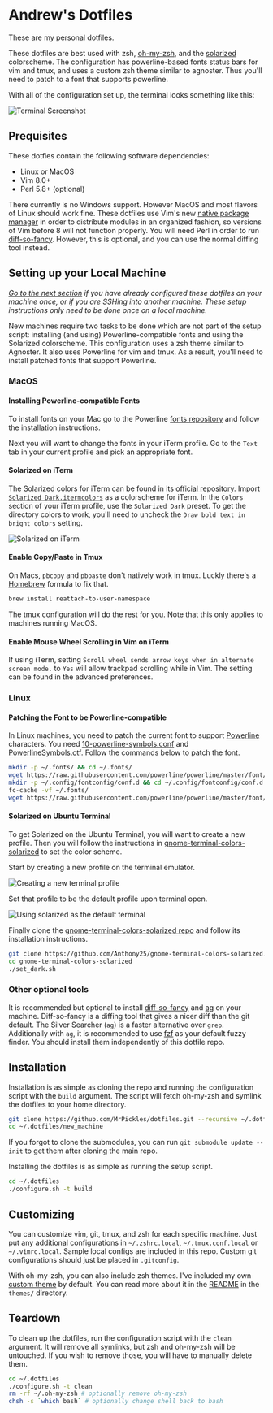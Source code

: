 # Andrew's Dotfiles

These are my personal dotfiles.

These dotfiles are best used with zsh, [oh-my-zsh][oh-my-zsh], and the
[solarized][solarized] colorscheme.
The configuration has powerline-based fonts status bars for vim and tmux, and
uses a custom zsh theme similar to agnoster.
Thus you'll need to patch to a font that supports powerline.

With all of the configuration set up, the terminal looks something like this:

![Terminal Screenshot](.images/screenshot.png)

## Prequisites
These dotfies contain the following software dependencies:
* Linux or MacOS
* Vim 8.0+
* Perl 5.8+ (optional)

There currently is no Windows support.
However MacOS and most flavors of Linux should work fine.
These dotfiles use Vim's new [native package manager][vim8] in order to
distribute modules in an organized fashion, so versions of Vim before 8 will not
function properly.
You will need Perl in order to run [diff-so-fancy][diff-so-fancy].
However, this is optional, and you can use the normal diffing tool instead.

## Setting up your Local Machine
*[Go to the next section](#installation) if you have already configured these
dotfiles on your machine once, or if you are SSHing into another machine.
These setup instructions only need to be done once on a local machine.*

New machines require two tasks to be done which are not part of the setup
script: installing (and using) Powerline-compatible fonts and using the
Solarized colorscheme.
This configuration uses a zsh theme similar to Agnoster.
It also uses Powerline for vim and tmux.
As a result, you'll need to install patched fonts that support Powerline.

### MacOS

#### Installing Powerline-compatible Fonts
To install fonts on your Mac go to the Powerline
[fonts repository][powerline-fonts] and follow the installation instructions.

Next you will want to change the fonts in your iTerm profile.
Go to the `Text` tab in your current profile and pick an appropriate font.

#### Solarized on iTerm
The Solarized colors for iTerm can be found in its
[official repository][solarized-repo].
Import [`Solarized Dark.itermcolors`][itermcolors] as a colorscheme for iTerm.
In the `Colors` section of your iTerm profile, use the `Solarized Dark` preset.
To get the directory colors to work, you'll need to uncheck the `Draw bold text
in bright colors` setting.

![Solarized on iTerm](.images/bold_option.png)

#### Enable Copy/Paste in Tmux
On Macs, `pbcopy` and `pbpaste` don't natively work in tmux.
Luckly there's a [Homebrew][homebrew] formula to fix that.

```bash
brew install reattach-to-user-namespace
```

The tmux configuration will do the rest for you.
Note that this only applies to machines running MacOS.

#### Enable Mouse Wheel Scrolling in Vim on iTerm
If using iTerm, setting `Scroll wheel sends arrow keys when in alternate screen
mode.` to `Yes` will allow trackpad scrolling while in Vim.
The setting can be found in the advanced preferences.

### Linux

#### Patching the Font to be Powerline-compatible
In Linux machines, you need to patch the current font to support
[Powerline][powerline] characters.
You need [10-powerline-symbols.conf][symbols-conf] and
[PowerlineSymbols.otf][symbols-otf].
Follow the commands below to patch the font.

```bash
mkdir -p ~/.fonts/ && cd ~/.fonts/
wget https://raw.githubusercontent.com/powerline/powerline/master/font/PowerlineSymbols.otf
mkdir -p ~/.config/fontconfig/conf.d && cd ~/.config/fontconfig/conf.d
fc-cache -vf ~/.fonts/
wget https://raw.githubusercontent.com/powerline/powerline/master/font/10-powerline-symbols.conf
```

#### Solarized on Ubuntu Terminal
To get Solarized on the Ubuntu Terminal, you will want to create a new profile.
Then you will follow the instructions in
[gnome-terminal-colors-solarized][gnome-terminal-colors-solarized] to set the
color scheme.

Start by creating a new profile on the terminal emulator.

![Creating a new terminal profile](.images/new_profile.png)

Set that profile to be the default profile upon terminal open.

![Using solarized as the default terminal](.images/new_terminal.png)

Finally clone the
[gnome-terminal-colors-solarized repo][gnome-terminal-colors-solarized] and
follow its installation instructions.

```bash
git clone https://github.com/Anthony25/gnome-terminal-colors-solarized.git
cd gnome-terminal-colors-solarized
./set_dark.sh
```

### Other optional tools
It is recommended but optional to install [diff-so-fancy][diff-so-fancy] and
[ag][ag] on your machine.
Diff-so-fancy is a diffing tool that gives a nicer diff than the git default.
The Silver Searcher (`ag`) is a faster alternative over `grep`.
Additionally with `ag`, it is recommended to use [fzf][fzf] as your default
fuzzy finder.
You should install them independently of this dotfile repo.

## Installation
Installation is as simple as cloning the repo and running the configuration
script with the `build` argument.
The script will fetch oh-my-zsh and symlink the dotfiles to your home directory.

```bash
git clone https://github.com/MrPickles/dotfiles.git --recursive ~/.dotfiles
cd ~/.dotfiles/new_machine
```

If you forgot to clone the submodules, you can run `git submodule update --init`
to get them after cloning the main repo.

Installing the dotfiles is as simple as running the setup script.

```bash
cd ~/.dotfiles
./configure.sh -t build
```

## Customizing
You can customize vim, git, tmux, and zsh for each specific machine.
Just put any additional configurations in `~/.zshrc.local`, `~/.tmux.conf.local`
or `~/.vimrc.local`.
Sample local configs are included in this repo.
Custom git configurations should just be placed in `.gitconfig`.

With oh-my-zsh, you can also include zsh themes.
I've included my own [custom theme](themes/pickles.zsh-theme) by default.
You can read more about it in the [README](themes/README.md) in the `themes/`
directory.

## Teardown
To clean up the dotfiles, run the configuration script with the `clean`
argument.
It will remove all symlinks, but zsh and oh-my-zsh will be untouched.
If you wish to remove those, you will have to manually delete them.

```bash
cd ~/.dotfiles
./configure.sh -t clean
rm -rf ~/.oh-my-zsh # optionally remove oh-my-zsh
chsh -s `which bash` # optionally change shell back to bash
```

[solarized]: <http://ethanschoonover.com/solarized>
[homebrew]: <http://brew.sh/>
[vim8]: <https://github.com/vim/vim/blob/753289f9bf71c0528f00d803a39d017184640e9d/runtime/doc/version8.txt>

[oh-my-zsh]: <https://github.com/robbyrussell/oh-my-zsh>
[diff-so-fancy]: <https://github.com/so-fancy/diff-so-fancy>
[powerline-fonts]: <https://github.com/powerline/fonts>
[gnome-terminal-colors-solarized]: <https://github.com/Anthony25/gnome-terminal-colors-solarized>
[powerline]: <https://github.com/powerline/powerline>
[solarized-repo]: <https://github.com/altercation/solarized>
[ag]: <https://github.com/ggreer/the_silver_searcher>
[fzf]: <https://github.com/junegunn/fzf>

[itermcolors]: <https://raw.githubusercontent.com/altercation/solarized/e40cd4130e2a82f9b03ada1ca378b7701b1a9110/iterm2-colors-solarized/Solarized%20Dark.itermcolors>
[symbols-conf]: <https://raw.githubusercontent.com/powerline/powerline/5a24eceae9b61b89b34794fea18b8c51da823a6c/font/10-powerline-symbols.conf>
[symbols-otf]: <https://raw.githubusercontent.com/powerline/powerline/5a24eceae9b61b89b34794fea18b8c51da823a6c/font/PowerlineSymbols.otf>

